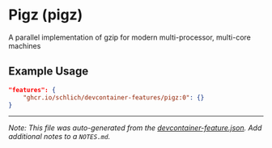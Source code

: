 
# Pigz (pigz)

A parallel implementation of gzip for modern multi-processor, multi-core machines

## Example Usage

```json
"features": {
    "ghcr.io/schlich/devcontainer-features/pigz:0": {}
}
```





---

_Note: This file was auto-generated from the [devcontainer-feature.json](https://github.com/schlich/devcontainer-features/blob/main/src/pigz/devcontainer-feature.json).  Add additional notes to a `NOTES.md`._
